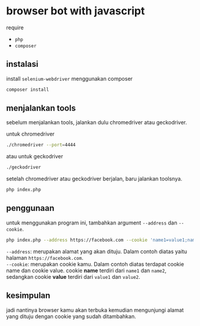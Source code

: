# browser bot with javascript

require

- `php`
- `composer`

## instalasi

install `selenium-webdriver` menggunakan composer

```bash
composer install
```

## menjalankan tools

sebelum menjalankan tools, jalankan dulu chromedriver atau geckodriver.

untuk chromedriver

```bash
./chromedriver --port=4444
```

atau untuk geckodriver

```bash
./geckodriver
```

setelah chromedriver atau geckodriver berjalan, baru jalankan toolsnya.

```bash
php index.php
```

## penggunaan

untuk menggunakan program ini, tambahkan argument `--address` dan `--cookie`.

```bash
php index.php --address https://facebook.com --cookie 'name1=value1;name2=value2'
```

`--address`: merupakan alamat yang akan dituju. Dalam contoh diatas yaitu halaman `https://facebook.com`. <br/>
`--cookie`: merupakan cookie kamu. Dalam contoh diatas terdapat cookie name dan cookie value. cookie **name** terdiri dari `name1` dan `name2`, sedangkan cookie **value** terdiri dari `value1` dan `value2`.

## kesimpulan

jadi nantinya browser kamu akan terbuka kemudian mengunjungi alamat yang dituju dengan cookie yang sudah ditambahkan.

